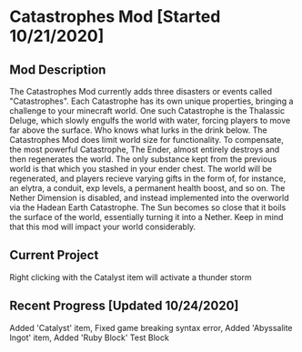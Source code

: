 # Catastrophes Mod [Started 10/21/2020]

Mod Description
---------------
The Catastrophes Mod currently adds three disasters or events called "Catastrophes". Each Catastrophe has its own unique properties, bringing a challenge to your minecraft world. One such Catastrophe is the Thalassic Deluge, which slowly engulfs the world with water, forcing players to move far above the surface. Who knows what lurks in the drink below. The Catastrophes Mod does limit world size for functionality. To compensate, the most powerful Catastrophe, The Ender, almost entirely destroys and then regenerates the world. The only substance kept from the previous world is that which you stashed in your ender chest. The world will be regenerated, and players recieve varying gifts in the form of, for instance, an elytra, a conduit, exp levels, a permanent health boost, and so on. The Nether Dimension is disabled, and instead implemented into the overworld via the Hadean Earth Catastrophe. The Sun becomes so close that it boils the surface of the world, essentially turning it into a Nether. Keep in mind that this mod will impact your world considerably.

Current Project
----------------
Right clicking with the Catalyst item will activate a thunder storm

Recent Progress [Updated 10/24/2020]
------------------------------------
Added 'Catalyst' item, Fixed game breaking syntax error, Added 'Abyssalite Ingot' item, Added 'Ruby Block' Test Block


